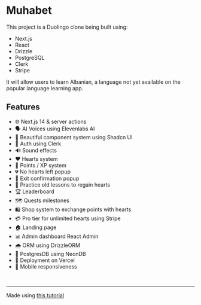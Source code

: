 # Muhabet

This project is a Duolingo clone being built using:
<ul>
  <li>Next.js</li>
  <li>React</li>
  <li>Drizzle</li>
  <li>PostgreSQL</li>
  <li>Clerk</li>
  <li>Stripe</li>
</ul>

It will allow users to learn Albanian, a language not yet available on the popular language learning app.

## Features
<ul>
  <li>🌐 Next.js 14 & server actions</li>
  <li>🗣 AI Voices using Elevenlabs AI</li>
  <li>🎨 Beautiful component system using Shadcn UI</li>
  <li>🔐 Auth using Clerk</li>
  <li>🔊 Sound effects</li>
  <li>❤️ Hearts system</li>
  <li>🌟 Points / XP system</li>
  <li>💔 No hearts left popup</li>
  <li>🚪 Exit confirmation popup</li>
  <li>🔄 Practice old lessons to regain hearts</li>
  <li>🏆 Leaderboard</li>
  <li>🗺 Quests milestones</li>
  <li>🛍 Shop system to exchange points with hearts</li>
  <li>💳 Pro tier for unlimited hearts using Stripe</li>
  <li>🏠 Landing page</li>
  <li>📊 Admin dashboard React Admin</li>
  <li>🌧 ORM using DrizzleORM</li>
  <li>💾 PostgresDB using NeonDB</li>
  <li>🚀 Deployment on Vercel</li>
  <li>📱 Mobile responsiveness</li>
</ul>

<br>
<hr>

Made using <a href="https://www.youtube.com/watch?v=dP75Khfy4s4">this tutorial</a>
